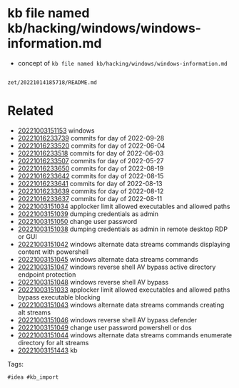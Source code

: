 # kb file named kb/hacking/windows/windows-information.md

- concept of `kb file named kb/hacking/windows/windows-information.md`

```
```

` zet/20221014185718/README.md `

# Related

- [20221003151153](/zet/20221003151153/README.md) windows
- [20221016233739](/zet/20221016233739/README.md) commits for day of 2022-09-28
- [20221016233520](/zet/20221016233520/README.md) commits for day of 2022-06-04
- [20221016233518](/zet/20221016233518/README.md) commits for day of 2022-06-03
- [20221016233507](/zet/20221016233507/README.md) commits for day of 2022-05-27
- [20221016233650](/zet/20221016233650/README.md) commits for day of 2022-08-19
- [20221016233642](/zet/20221016233642/README.md) commits for day of 2022-08-15
- [20221016233641](/zet/20221016233641/README.md) commits for day of 2022-08-13
- [20221016233639](/zet/20221016233639/README.md) commits for day of 2022-08-12
- [20221016233637](/zet/20221016233637/README.md) commits for day of 2022-08-11
- [20221003151034](/zet/20221003151034/README.md) applocker limit allowed executables and allowed paths
- [20221003151039](/zet/20221003151039/README.md) dumping credentials as admin
- [20221003151050](/zet/20221003151050/README.md) change user password
- [20221003151038](/zet/20221003151038/README.md) dumping credentials as admin in remote desktop RDP or GUI
- [20221003151042](/zet/20221003151042/README.md) windows alternate data streams commands displaying content with powershell
- [20221003151045](/zet/20221003151045/README.md) windows alternate data streams commands
- [20221003151047](/zet/20221003151047/README.md) windows reverse shell AV bypass active directory endpoint protection
- [20221003151048](/zet/20221003151048/README.md) windows reverse shell AV bypass
- [20221003151033](/zet/20221003151033/README.md) applocker limit allowed executables and allowed paths bypass executable blocking
- [20221003151043](/zet/20221003151043/README.md) windows alternate data streams commands creating alt streams
- [20221003151046](/zet/20221003151046/README.md) windows reverse shell AV bypass defender
- [20221003151049](/zet/20221003151049/README.md) change user password powershell or dos
- [20221003151044](/zet/20221003151044/README.md) windows alternate data streams commands enumerate directory for alt streams
- [20221003151443](/zet/20221003151443/README.md) kb

Tags:

    #idea #kb_import
